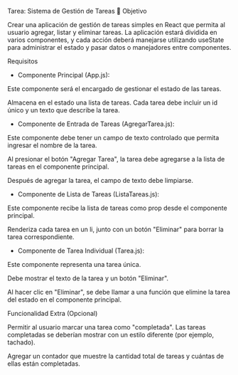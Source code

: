 Tarea: Sistema de Gestión de Tareas 📝
Objetivo

Crear una aplicación de gestión de tareas simples en React que permita al usuario agregar, listar y eliminar tareas. La aplicación estará dividida en varios componentes, y cada acción deberá manejarse utilizando useState para administrar el estado y pasar datos o manejadores entre componentes.

Requisitos

 * Componente Principal (App.js):

Este componente será el encargado de gestionar el estado de las tareas.

Almacena en el estado una lista de tareas. Cada tarea debe incluir un id único y un texto que describe la tarea.

* Componente de Entrada de Tareas (AgregarTarea.js):

Este componente debe tener un campo de texto controlado que permita ingresar el nombre de la tarea.

Al presionar el botón "Agregar Tarea", la tarea debe agregarse a la lista de tareas en el componente principal.

Después de agregar la tarea, el campo de texto debe limpiarse.

* Componente de Lista de Tareas (ListaTareas.js):

Este componente recibe la lista de tareas como prop desde el componente principal.

Renderiza cada tarea en un li, junto con un botón "Eliminar" para borrar la tarea correspondiente.

* Componente de Tarea Individual (Tarea.js):

Este componente representa una tarea única.

Debe mostrar el texto de la tarea y un botón "Eliminar".

Al hacer clic en "Eliminar", se debe llamar a una función que elimine la tarea del estado en el componente principal.

Funcionalidad Extra (Opcional)

Permitir al usuario marcar una tarea como "completada". Las tareas completadas se deberían mostrar con un estilo diferente (por ejemplo, tachado).

Agregar un contador que muestre la cantidad total de tareas y cuántas de ellas están completadas.